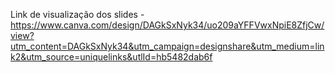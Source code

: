 Link de visualização dos slides - https://www.canva.com/design/DAGkSxNyk34/uo209aYFFVwxNpiE8ZfjCw/view?utm_content=DAGkSxNyk34&utm_campaign=designshare&utm_medium=link2&utm_source=uniquelinks&utlId=hb5482dab6f

